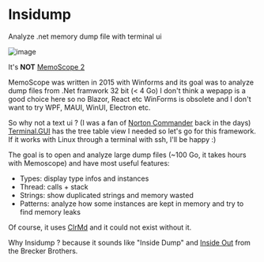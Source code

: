 # Insidump
Analyze .net memory dump file with terminal ui

![image](https://github.com/user-attachments/assets/e54da970-b3d5-4fae-ad78-652248682efb)

It's **NOT** [MemoScope 2](https://github.com/fremag/MemoScope.Net)

MemoScope was written in 2015 with Winforms and its goal was to analyze dump files from .Net framwork 32 bit (< 4 Go)
I don't think a wepapp is a good choice here so no Blazor, React etc
WinForms is obsolete and I don't want to try WPF, MAUI, WinUI, Electron etc. 

So why not a text ui ? (I was a fan of [Norton Commander](https://fr.wikipedia.org/wiki/Norton_Commander) back in the days)
[Terminal.GUI](https://github.com/gui-cs/Terminal.Gui) has the tree table view I needed so let's go for this framework.
If it works with Linux through a terminal with ssh, I'll be happy :)

The goal is to open and analyze large dump files (~100 Go, it takes hours with Memoscope) and have most useful features:
* Types: display type infos and instances
* Thread: calls + stack
* Strings: show duplicated strings and memory wasted
* Patterns: analyze how some instances are kept in memory and try to find memory leaks

Of course, it uses [ClrMd](https://github.com/microsoft/clrmd) and it could not exist without it.

Why Insidump ? because it sounds like "Inside Dump" and [Inside Out](https://www.youtube.com/watch?v=mx2DsFOvXqw) from the Brecker Brothers.
